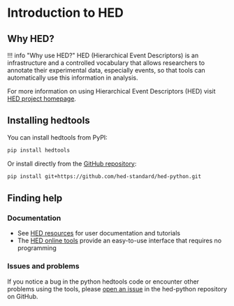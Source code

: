 # Introduction to HED

## Why HED?

!!! info "Why use HED?"
    HED (Hierarchical Event Descriptors) is an infrastructure and a controlled vocabulary that allows researchers to annotate their experimental data, especially events, so that tools can automatically use this information in analysis.

For more information on using Hierarchical Event Descriptors (HED) visit [HED project homepage](https://www.hedtags.org).

## Installing hedtools

You can install hedtools from PyPI:

```bash
pip install hedtools
```

Or install directly from the [GitHub repository](https://github.com/hed-standard/hed-python):

```bash
pip install git+https://github.com/hed-standard/hed-python.git
```

## Finding help

### Documentation

- See [HED resources](https://www.hed-resources.org) for user documentation and tutorials
- The [HED online tools](https://hedtools.org) provide an easy-to-use interface that requires no programming

### Issues and problems

If you notice a bug in the python hedtools code or encounter other problems using the tools, please [open an issue](https://github.com/hed-standard/hed-python/issues) in the hed-python repository on GitHub.
